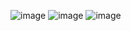 ![image](https://github.com/user-attachments/assets/f6574952-fa06-4c78-ac7a-c1de191484a2)
![image](https://github.com/user-attachments/assets/8c6a2b28-0095-41c5-8a24-9a10bd86b528)
![image](https://github.com/user-attachments/assets/408cff4d-27c6-4148-8e87-47d46196e920)


